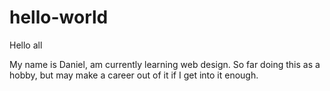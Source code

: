 # hello-world

Hello all

My name is Daniel, am currently learning web design. So far doing this as a hobby, but may make a career out of it if I get into it enough.
